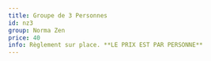 ```yaml
---
title: Groupe de 3 Personnes
id: nz3
group: Norma Zen
price: 40
info: Règlement sur place. **LE PRIX EST PAR PERSONNE**
---
```

